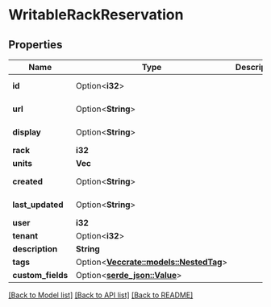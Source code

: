 # WritableRackReservation

## Properties

Name | Type | Description | Notes
------------ | ------------- | ------------- | -------------
**id** | Option<**i32**> |  | [optional][readonly]
**url** | Option<**String**> |  | [optional][readonly]
**display** | Option<**String**> |  | [optional][readonly]
**rack** | **i32** |  | 
**units** | **Vec<i32>** |  | 
**created** | Option<**String**> |  | [optional][readonly]
**last_updated** | Option<**String**> |  | [optional][readonly]
**user** | **i32** |  | 
**tenant** | Option<**i32**> |  | [optional]
**description** | **String** |  | 
**tags** | Option<[**Vec<crate::models::NestedTag>**](NestedTag.md)> |  | [optional]
**custom_fields** | Option<[**serde_json::Value**](.md)> |  | [optional]

[[Back to Model list]](../README.md#documentation-for-models) [[Back to API list]](../README.md#documentation-for-api-endpoints) [[Back to README]](../README.md)


